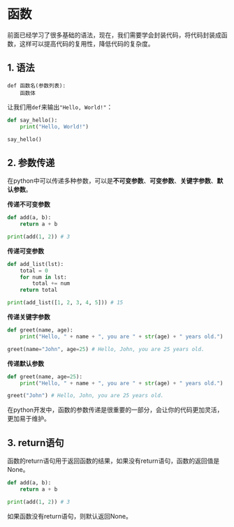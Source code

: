 # 函数

前面已经学习了很多基础的语法，现在，我们需要学会封装代码，将代码封装成函数，这样可以提高代码的复用性，降低代码的复杂度。

## 1. 语法
```
def 函数名(参数列表):
    函数体
```

让我们用`def`来输出`"Hello, World!"`：
```py
def say_hello():
    print("Hello, World!")

say_hello()
```
## 2. 参数传递

在python中可以传递多种参数，可以是**不可变参数**、**可变参数**、**关键字参数**、**默认参数**。

**传递不可变参数**

```py
def add(a, b):
    return a + b

print(add(1, 2)) # 3
```

**传递可变参数**

```py
def add_list(lst):
    total = 0    
    for num in lst:
        total += num
    return total

print(add_list([1, 2, 3, 4, 5])) # 15
```
**传递关键字参数**

```py
def greet(name, age):
    print("Hello, " + name + ", you are " + str(age) + " years old.")

greet(name="John", age=25) # Hello, John, you are 25 years old.
```
**传递默认参数**

```py
def greet(name, age=25):
    print("Hello, " + name + ", you are " + str(age) + " years old.")

greet("John") # Hello, John, you are 25 years old.
```

在python开发中，函数的参数传递是很重要的一部分，会让你的代码更加灵活，更加易于维护。

## 3. return语句

函数的return语句用于返回函数的结果，如果没有return语句，函数的返回值是None。

```py
def add(a, b):
    return a + b

print(add(1, 2)) # 3
``` 
如果函数没有return语句，则默认返回None。

